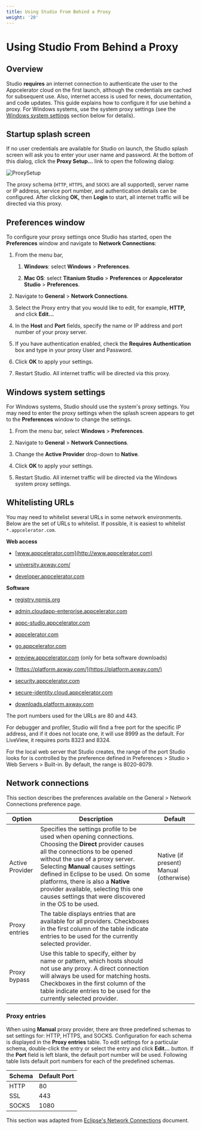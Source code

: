 ```yaml
---
title: Using Studio From Behind a Proxy
weight: '20'
---
```


# Using Studio From Behind a Proxy

## Overview

Studio **requires** an internet connection to authenticate the user to the Appcelerator cloud on the first launch, although the credentials are cached for subsequent use. Also, internet access is used for news, documentation, and code updates. This guide explains how to configure it for use behind a proxy. For Windows systems, use the system proxy settings (see the [Windows system settings](#windows-system-settings) section below for details).

## Startup splash screen

If no user credentials are available for Studio on launch, the Studio splash screen will ask you to enter your user name and password. At the bottom of this dialog, click the **Proxy Setup...** link to open the following dialog:

![ProxySetup](./ProxySetup.png)

The proxy schema (`HTTP`, `HTTPS`, and `SOCKS` are all supported), server name or IP address, service port number, and authentication details can be configured. After clicking **OK,** then **Login** to start, all internet traffic will be directed via this proxy.

## Preferences window

To configure your proxy settings once Studio has started, open the **Preferences** window and navigate to **Network Connections**:

1. From the menu bar,

    1. **Windows**: select **Windows** > **Preferences**.

    2. **Mac OS**: select **Titanium Studio** > **Preferences** or **Appcelerator Studio** > **Preferences**.

2. Navigate to **General** \> **Network Connections**.

3. Select the Proxy entry that you would like to edit, for example, **HTTP,** and click **Edit...**

4. In the **Host** and **Port** fields, specify the name or IP address and port number of your proxy server.

5. If you have authentication enabled, check the **Requires Authentication** box and type in your proxy User and Password.

6. Click **OK** to apply your settings.

7. Restart Studio. All internet traffic will be directed via this proxy.

## Windows system settings

For Windows systems, Studio should use the system's proxy settings. You may need to enter the proxy settings when the splash screen appears to get to the **Preferences** window to change the settings.

1. From the menu bar, select **Windows** \> **Preferences**.

2. Navigate to **General** \> **Network Connections**.

3. Change the **Active Provider** drop-down to **Native**.

4. Click **OK** to apply your settings.

5. Restart Studio. All internet traffic will be directed via the Windows system proxy settings.

## Whitelisting URLs

You may need to whitelist several URLs in some network environments. Below are the set of URLs to whitelist. If possible, it is easiest to whitelist `*.appcelerator.com`.

**Web access**

* [www.appcelerator.com](http://www.appcelerator.com)

* [university.axway.com/](https://university.axway.com)

* [developer.appcelerator.com](https://developer.appcelerator.com)

**Software**

* [registry.npmjs.org](http://registry.npmjs.org)

* [admin.cloudapp-enterprise.appcelerator.com](http://admin.cloudapp-enterprise.appcelerator.com)

* [appc-studio.appcelerator.com](http://appc-studio.appcelerator.com)

* [appcelerator.com](https://www.appcelerator.com/)

* [go.appcelerator.com](http://go.appcelerator.com)

* [preview.appcelerator.com](http://preview.appcelerator.com) (only for beta software downloads)

* [https://platform.axway.com/](https://platform.axway.com/)

* [security.appcelerator.com](http://security.appcelerator.com)

* [secure-identity.cloud.appcelerator.com](http://secure-identity.cloud.appcelerator.com)

* [downloads.platform.axway.com](http://downloads.platform.axway.com)

The port numbers used for the URLs are 80 and 443.

For debugger and profiler, Studio will find a free port for the specific IP address, and if it does not locate one, it will use 8999 as the default. For LiveView, it requires ports 8323 and 8324.

For the local web server that Studio creates, the range of the port Studio looks for is controlled by the preference defined in Preferences > Studio > Web Servers > Built-in. By default, the range is 8020-8079.

## Network connections

This section describes the preferences available on the General > Network Connections preference page.

| Option | Description | Default |
| --- | --- | --- |
| Active Provider | Specifies the settings profile to be used when opening connections. Choosing the **Direct** provider causes all the connections to be opened without the use of a proxy server. Selecting **Manual** causes settings defined in Eclipse to be used. On some platforms, there is also a **Native** provider available, selecting this one causes settings that were discovered in the OS to be used. | Native (if present)  <br />Manual (otherwise) |
| Proxy entries | The table displays entries that are available for all providers. Checkboxes in the first column of the table indicate entries to be used for the currently selected provider. |  |
| Proxy bypass | Use this table to specify, either by name or pattern, which hosts should not use any proxy. A direct connection will always be used for matching hosts. Checkboxes in the first column of the table indicate entries to be used for the currently selected provider. |  |

### Proxy entries

When using **Manual** proxy provider, there are three predefined schemas to set settings for: HTTP, HTTPS, and SOCKS. Configuration for each schema is displayed in the **Proxy entries** table. To edit settings for a particular schema, double-click the entry or select the entry and click **Edit...** button. If the **Port** field is left blank, the default port number will be used. Following table lists default port numbers for each of the predefined schemas.

| Schema | Default Port |
| --- | --- |
| HTTP | 80 |
| SSL | 443 |
| SOCKS | 1080 |

This section was adapted from [Eclipse's Network Connections](https://help.eclipse.org/mars/index.jsp?topic=%2Forg.eclipse.platform.doc.user%2Freference%2Fref-net-preferences.htm) document.
